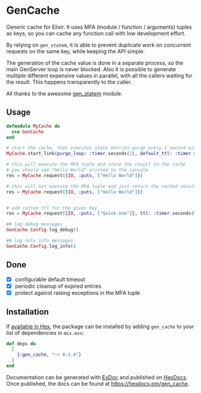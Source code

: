# GenCache

Generic cache for Elixir. It uses MFA (module / function / arguments) tuples as keys, so you can cache any function call with low development effort.

By relying on `gen_statem`, it is able to prevent duplicate work on concurrent requests on the same key, while keeping the API simple.

The generation of the cache value is done in a separate process, so the main GenServer loop is never blocked. Also it is possible to generate multiple different expensive values in parallel, with all the callers waiting for the result. This happens transparently to the caller.

All thanks to the awesome [gen_statem](https://www.erlang.org/doc/apps/stdlib/gen_statem.html) module.


## Usage


```elixir
defmodule MyCache do
  use GenCache
end

# start the cache, that executes state entries purge every 1 second with a default ttl of 15 seconds
MyCache.start_link(purge_loop: :timer.seconds(1), default_ttl: :timer.seconds(15))

# this will execute the MFA tuple and store the result in the cache
# you should see "Hello World" printed to the console
res = MyCache.request({IO, :puts, ["Hello World"]})

# this will not execute the MFA tuple and just return the cached result
res = MyCache.request({IO, :puts, ["Hello World"]})


# add custom ttl for the given key
res = MyCache.request({IO, :puts, ["Quick one"]}, ttl: :timer.seconds(5))

## log debug messages
GenCache.Config.log_debug()

## log only info messages
GenCache.Config.log_info()
```

## Done
- [x] configurable default timeout
- [x] periodic cleanup of expired entries
- [x] protect against raising exceptions in the MFA tuple

## Installation

If [available in Hex](https://hex.pm/docs/publish), the package can be installed
by adding `gen_cache` to your list of dependencies in `mix.exs`:

```elixir
def deps do
  [
    {:gen_cache, "~> 0.1.0"}
  ]
end
```

Documentation can be generated with [ExDoc](https://github.com/elixir-lang/ex_doc)
and published on [HexDocs](https://hexdocs.pm). Once published, the docs can
be found at <https://hexdocs.pm/gen_cache>.

